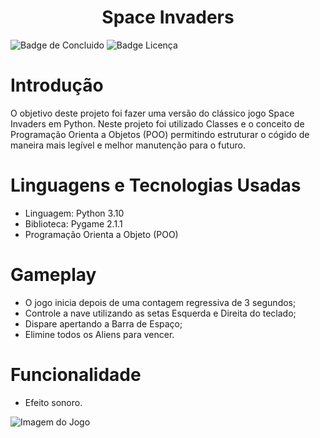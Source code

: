<h1 align = "center"> Space Invaders </h1>

![Badge de Concluido](https://img.shields.io/badge/status-conclu%C3%ADdo-green?style=for-the-badge)
![Badge Licença](https://img.shields.io/badge/license-MIT-blue?style=for-the-badge)

 # Introdução
 O objetivo deste projeto foi fazer uma versão do clássico jogo Space Invaders em Python. Neste projeto foi utilizado Classes e o conceito de Programação Orienta a Objetos (POO) permitindo estruturar o cógido de maneira mais legível e melhor manutenção para o futuro.

 # Linguagens e Tecnologias Usadas
 - Linguagem: Python 3.10
 - Biblioteca: Pygame 2.1.1
 - Programação Orienta a Objeto (POO)

 # Gameplay
 - O jogo inicia depois de uma contagem regressiva de 3 segundos;
 - Controle a nave utilizando as setas Esquerda e Direita do teclado;
 - Dispare apertando a Barra de Espaço; 
 - Elimine todos os Aliens para vencer.

 # Funcionalidade
 - Efeito sonoro. 

 ![Imagem do Jogo](https://user-images.githubusercontent.com/115511374/196170717-60742732-c9c2-4110-9f11-c06141dc5d92.png)
